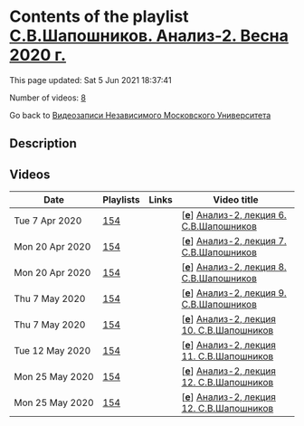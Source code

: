 # Contents of the playlist [С.В.Шапошников. Анализ-2. Весна 2020 г.](https://www.youtube.com/playlist?list=PLp9ABVh6_x4GQMBrivzbEDKP1C505lpnI)

This page updated: Sat 5 Jun 2021 18:37:41

Number of videos: [8](#videos)

Go back to [Видеозаписи Независимого Московского Университета](../README.md)

## Description



## Videos

|Date|Playlists|Links|Video title|
|---|---|---|---|
| Tue&nbsp;7&nbsp;Apr&nbsp;2020 | [154](../playlists/154 "С.В.Шапошников. Анализ-2. Весна 2020 г.") |  | [[**e**](https://studio.youtube.com/video/4-6U1_JbnhA/edit "Edit")] [Анализ-2, лекция 6. С.В.Шапошников](https://www.youtube.com/watch?v=4-6U1_JbnhA&list=PLp9ABVh6_x4GQMBrivzbEDKP1C505lpnI) |
| Mon&nbsp;20&nbsp;Apr&nbsp;2020 | [154](../playlists/154 "С.В.Шапошников. Анализ-2. Весна 2020 г.") |  | [[**e**](https://studio.youtube.com/video/DP9afaEeKas/edit "Edit")] [Анализ-2, лекция 7. С.В.Шапошников](https://www.youtube.com/watch?v=DP9afaEeKas&list=PLp9ABVh6_x4GQMBrivzbEDKP1C505lpnI) |
| Mon&nbsp;20&nbsp;Apr&nbsp;2020 | [154](../playlists/154 "С.В.Шапошников. Анализ-2. Весна 2020 г.") |  | [[**e**](https://studio.youtube.com/video/pgfr4seN-ys/edit "Edit")] [Анализ-2, лекция 8. С.В.Шапошников](https://www.youtube.com/watch?v=pgfr4seN-ys&list=PLp9ABVh6_x4GQMBrivzbEDKP1C505lpnI) |
| Thu&nbsp;7&nbsp;May&nbsp;2020 | [154](../playlists/154 "С.В.Шапошников. Анализ-2. Весна 2020 г.") |  | [[**e**](https://studio.youtube.com/video/zFtwgVfYY4A/edit "Edit")] [Анализ-2, лекция 9. С.В.Шапошников](https://www.youtube.com/watch?v=zFtwgVfYY4A&list=PLp9ABVh6_x4GQMBrivzbEDKP1C505lpnI) |
| Thu&nbsp;7&nbsp;May&nbsp;2020 | [154](../playlists/154 "С.В.Шапошников. Анализ-2. Весна 2020 г.") |  | [[**e**](https://studio.youtube.com/video/AascJMUpmCQ/edit "Edit")] [Анализ-2, лекция 10. С.В.Шапошников](https://www.youtube.com/watch?v=AascJMUpmCQ&list=PLp9ABVh6_x4GQMBrivzbEDKP1C505lpnI) |
| Tue&nbsp;12&nbsp;May&nbsp;2020 | [154](../playlists/154 "С.В.Шапошников. Анализ-2. Весна 2020 г.") |  | [[**e**](https://studio.youtube.com/video/uH7heTVUJ88/edit "Edit")] [Анализ-2, лекция 11. С.В.Шапошников](https://www.youtube.com/watch?v=uH7heTVUJ88&list=PLp9ABVh6_x4GQMBrivzbEDKP1C505lpnI) |
| Mon&nbsp;25&nbsp;May&nbsp;2020 | [154](../playlists/154 "С.В.Шапошников. Анализ-2. Весна 2020 г.") |  | [[**e**](https://studio.youtube.com/video/h8TAfBKV0eI/edit "Edit")] [Анализ-2, лекция 12. С.В.Шапошников](https://www.youtube.com/watch?v=h8TAfBKV0eI&list=PLp9ABVh6_x4GQMBrivzbEDKP1C505lpnI) |
| Mon&nbsp;25&nbsp;May&nbsp;2020 | [154](../playlists/154 "С.В.Шапошников. Анализ-2. Весна 2020 г.") |  | [[**e**](https://studio.youtube.com/video/h8TAfBKV0eI/edit "Edit")] [Анализ-2, лекция 12. С.В.Шапошников](https://www.youtube.com/watch?v=h8TAfBKV0eI&list=PLp9ABVh6_x4GQMBrivzbEDKP1C505lpnI) |
